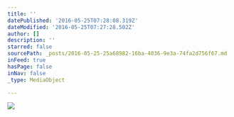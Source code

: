 ```yaml
---
title: ''
datePublished: '2016-05-25T07:28:08.319Z'
dateModified: '2016-05-25T07:27:28.502Z'
author: []
description: ''
starred: false
sourcePath: _posts/2016-05-25-25a68982-16ba-4036-9e3a-74fa2d756f67.md
inFeed: true
hasPage: false
inNav: false
_type: MediaObject

---
```

![](https://the-grid-user-content.s3-us-west-2.amazonaws.com/1d367967-d465-4733-b8f1-c473f0f9e47c.jpg)